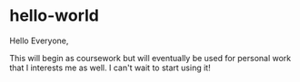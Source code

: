 # hello-world
Hello Everyone,

This will begin as coursework but will eventually be used for personal work that I interests me as well.  I can't wait to start using it!
